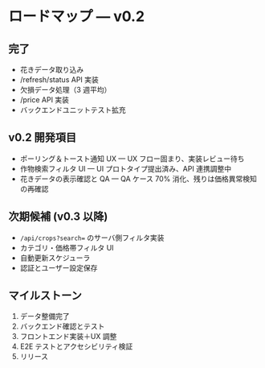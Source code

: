 # ロードマップ — v0.2

## 完了
- 花きデータ取り込み
- /refresh/status API 実装
- 欠損データ処理（3 週平均）
- /price API 実装
- バックエンドユニットテスト拡充

## v0.2 開発項目
- ポーリング＆トースト通知 UX — UX フロー固まり、実装レビュー待ち
- 作物検索フィルタ UI — UI プロトタイプ提出済み、API 連携調整中
- 花きデータの表示確認と QA — QA ケース 70% 消化、残りは価格異常検知の再確認

## 次期候補 (v0.3 以降)
- `/api/crops?search=` のサーバ側フィルタ実装
- カテゴリ・価格帯フィルタ UI
- 自動更新スケジューラ
- 認証とユーザー設定保存

## マイルストーン
1. データ整備完了
2. バックエンド確認とテスト
3. フロントエンド実装＋UX 調整
4. E2E テストとアクセシビリティ検証
5. リリース
